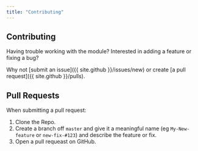 ```yaml
---
title: "Contributing"
---
```


## Contributing

Having trouble working with the module? Interested in adding a feature or fixing a bug?

Why not [submit an issue]({{ site.github }}/issues/new) or create [a pull request]({{ site.github }}/pulls).


## Pull Requests

When submitting a pull request: 

1. Clone the Repo.
2. Create a branch off `master` and give it a meaningful name (eg `My-New-feature` or `new-fix-#123`) and describe the feature or fix. 
3. Open a pull requeast on GitHub.
